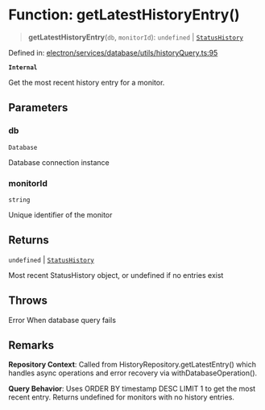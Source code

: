 # Function: getLatestHistoryEntry()

> **getLatestHistoryEntry**(`db`, `monitorId`): `undefined` \| [`StatusHistory`](../../../../../../shared/types/interfaces/StatusHistory.md)

Defined in: [electron/services/database/utils/historyQuery.ts:95](https://github.com/Nick2bad4u/Uptime-Watcher/blob/2a45eeb1723f8f7089001af2c92aa07d82dfe7e4/electron/services/database/utils/historyQuery.ts#L95)

**`Internal`**

Get the most recent history entry for a monitor.

## Parameters

### db

`Database`

Database connection instance

### monitorId

`string`

Unique identifier of the monitor

## Returns

`undefined` \| [`StatusHistory`](../../../../../../shared/types/interfaces/StatusHistory.md)

Most recent StatusHistory object, or undefined if no entries exist

## Throws

Error When database query fails

## Remarks

**Repository Context**: Called from HistoryRepository.getLatestEntry()
which handles async operations and error recovery via withDatabaseOperation().

**Query Behavior**: Uses ORDER BY timestamp DESC LIMIT 1 to get the most recent entry.
Returns undefined for monitors with no history entries.
